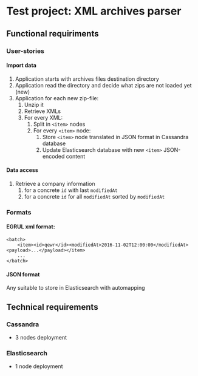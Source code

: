# Test project: XML archives parser

## Functional requiriments

### User-stories
#### Import data
1. Application starts with archives files destination directory
1. Application read the directory and decide what zips are not loaded yet (new)
1. Application for each new zip-file:
   1. Unzip it
   1. Retrieve XMLs
   1. For every XML:
      1. Split in `<item>` nodes
      1. For every `<item>` node:
         1. Store `<item>` node translated in JSON format in Cassandra database
         1. Update Elasticsearch database with new `<item>` JSON-encoded content
#### Data access
1. Retrieve a company information
   1. for a concrete `id` with last `modifiedAt`
   1. for a concrete `id` for all `modifiedAt` sorted by `modifiedAt`

### Formats
#### EGRUL xml format:
```
<batch>
    <item><id>qewr</id><modifiedAt>2016-11-02T12:00:00</modifiedAt><payload>...</payload></item>
    ...
</batch>
```

#### JSON format
Any suitable to store in Elasticsearch with automapping

## Technical requirements

### Cassandra
* 3 nodes deployment

### Elasticsearch
* 1 node deployment
